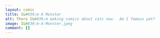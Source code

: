 ```yaml
---
layout: comic
title: I&#039;m A Monster
alt: There I&#039;m making comics about cats now.  Am I famous yet?
image: I&#039;m-A-Monster.jpeg
comment: []
---
```

